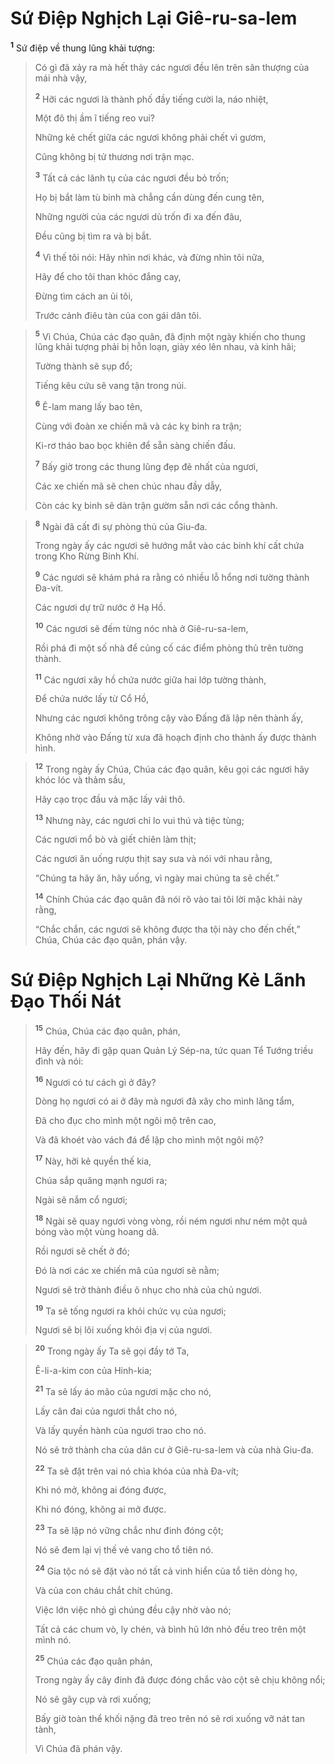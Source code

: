 # Sứ Ðiệp Nghịch Lại Giê-ru-sa-lem
<sup><b>1</b></sup> Sứ điệp về thung lũng khải tượng:


> Có gì đã xảy ra mà hết thảy các ngươi đều lên trên sân thượng của mái nhà vậy,
> 
> <sup><b>2</b></sup> Hỡi các ngươi là thành phố đầy tiếng cười la, náo nhiệt,
> 
> Một đô thị ầm ĩ tiếng reo vui?
> 
> Những kẻ chết giữa các ngươi không phải chết vì gươm,
> 
> Cũng không bị tử thương nơi trận mạc.
> 
> <sup><b>3</b></sup> Tất cả các lãnh tụ của các ngươi đều bỏ trốn;
> 
> Họ bị bắt làm tù binh mà chẳng cần dùng đến cung tên,
> 
> Những người của các ngươi dù trốn đi xa đến đâu,
> 
> Ðều cũng bị tìm ra và bị bắt.
> 
> <sup><b>4</b></sup> Vì thế tôi nói: Hãy nhìn nơi khác, và đừng nhìn tôi nữa,
> 
> Hãy để cho tôi than khóc đắng cay,
> 
> Ðừng tìm cách an ủi tôi,
> 
> Trước cảnh điêu tàn của con gái dân tôi.
>


> <sup><b>5</b></sup> Vì Chúa, Chúa các đạo quân, đã định một ngày khiến cho thung lũng khải tượng phải bị hỗn loạn, giày xéo lên nhau, và kinh hãi;
> 
> Tường thành sẽ sụp đổ;
> 
> Tiếng kêu cứu sẽ vang tận trong núi.
> 
> <sup><b>6</b></sup> Ê-lam mang lấy bao tên,
> 
> Cùng với đoàn xe chiến mã và các kỵ binh ra trận;
> 
> Ki-rơ tháo bao bọc khiên để sẵn sàng chiến đấu.
> 
> <sup><b>7</b></sup> Bấy giờ trong các thung lũng đẹp đẽ nhất của ngươi,
> 
> Các xe chiến mã sẽ chen chúc nhau đầy dẫy,
> 
> Còn các kỵ binh sẽ dàn trận gườm sẵn nơi các cổng thành.
>


> <sup><b>8</b></sup> Ngài đã cất đi sự phòng thủ của Giu-đa.
> 
> Trong ngày ấy các ngươi sẽ hướng mắt vào các binh khí cất chứa trong Kho Rừng Binh Khí.
> 
> <sup><b>9</b></sup> Các ngươi sẽ khám phá ra rằng có nhiều lỗ hổng nơi tường thành Ða-vít.
> 
> Các ngươi dự trữ nước ở Hạ Hồ.
> 
> <sup><b>10</b></sup> Các ngươi sẽ đếm từng nóc nhà ở Giê-ru-sa-lem,
> 
> Rồi phá đi một số nhà để củng cố các điểm phòng thủ trên tường thành.
> 
> <sup><b>11</b></sup> Các ngươi xây hồ chứa nước giữa hai lớp tường thành,
> 
> Ðể chứa nước lấy từ Cổ Hồ,
> 
> Nhưng các ngươi không trông cậy vào Ðấng đã lập nên thành ấy,
> 
> Không nhờ vào Ðấng từ xưa đã hoạch định cho thành ấy được thành hình.
>


> <sup><b>12</b></sup> Trong ngày ấy Chúa, Chúa các đạo quân, kêu gọi các ngươi hãy khóc lóc và thảm sầu,
> 
> Hãy cạo trọc đầu và mặc lấy vải thô.
> 
> <sup><b>13</b></sup> Nhưng này, các ngươi chỉ lo vui thú và tiệc tùng;
> 
> Các ngươi mổ bò và giết chiên làm thịt;
> 
> Các ngươi ăn uống rượu thịt say sưa và nói với nhau rằng,
> 
> “Chúng ta hãy ăn, hãy uống, vì ngày mai chúng ta sẽ chết.”
> 
> <sup><b>14</b></sup> Chính Chúa các đạo quân đã nói rõ vào tai tôi lời mặc khải này rằng,
> 
> “Chắc chắn, các ngươi sẽ không được tha tội này cho đến chết,” Chúa, Chúa các đạo quân, phán vậy.
>


# Sứ Ðiệp Nghịch Lại Những Kẻ Lãnh Ðạo Thối Nát

> <sup><b>15</b></sup> Chúa, Chúa các đạo quân, phán,
> 
> Hãy đến, hãy đi gặp quan Quản Lý Sép-na, tức quan Tể Tướng triều đình và nói:
> 
> <sup><b>16</b></sup> Ngươi có tư cách gì ở đây?
> 
> Dòng họ ngươi có ai ở đây mà ngươi đã xây cho mình lăng tẩm,
> 
> Ðã cho đục cho mình một ngôi mộ trên cao,
> 
> Và đã khoét vào vách đá để lập cho mình một ngôi mộ?
> 
> <sup><b>17</b></sup> Này, hỡi kẻ quyền thế kia,
> 
> Chúa sắp quăng mạnh ngươi ra;
> 
> Ngài sẽ nắm cổ ngươi;
> 
> <sup><b>18</b></sup> Ngài sẽ quay ngươi vòng vòng, rồi ném ngươi như ném một quả bóng vào một vùng hoang dã.
> 
> Rồi ngươi sẽ chết ở đó;
> 
> Ðó là nơi các xe chiến mã của ngươi sẽ nằm;
> 
> Ngươi sẽ trở thành điều ô nhục cho nhà của chủ ngươi.
> 
> <sup><b>19</b></sup> Ta sẽ tống ngươi ra khỏi chức vụ của ngươi;
> 
> Ngươi sẽ bị lôi xuống khỏi địa vị của ngươi.
>


> <sup><b>20</b></sup> Trong ngày ấy Ta sẽ gọi đầy tớ Ta,
> 
> Ê-li-a-kim con của Hinh-kia;
> 
> <sup><b>21</b></sup> Ta sẽ lấy áo mão của ngươi mặc cho nó,
> 
> Lấy cân đai của ngươi thắt cho nó,
> 
> Và lấy quyền hành của ngươi trao cho nó.
> 
> Nó sẽ trở thành cha của dân cư ở Giê-ru-sa-lem và của nhà Giu-đa.
> 
> <sup><b>22</b></sup> Ta sẽ đặt trên vai nó chìa khóa của nhà Ða-vít;
> 
> Khi nó mở, không ai đóng được,
> 
> Khi nó đóng, không ai mở được.
> 
> <sup><b>23</b></sup> Ta sẽ lập nó vững chắc như đinh đóng cột;
> 
> Nó sẽ đem lại vị thế vẻ vang cho tổ tiên nó.
> 
> <sup><b>24</b></sup> Gia tộc nó sẽ đặt vào nó tất cả vinh hiển của tổ tiên dòng họ,
> 
> Và của con cháu chắt chít chúng.
> 
> Việc lớn việc nhỏ gì chúng đều cậy nhờ vào nó;
> 
> Tất cả các chum vò, ly chén, và bình hũ lớn nhỏ đều treo trên một mình nó.
> 
> <sup><b>25</b></sup> Chúa các đạo quân phán,
> 
> Trong ngày ấy cây đinh đã được đóng chắc vào cột sẽ chịu không nổi;
> 
> Nó sẽ gãy cụp và rơi xuống;
> 
> Bấy giờ toàn thể khối nặng đã treo trên nó sẽ rơi xuống vỡ nát tan tành,
> 
> Vì Chúa đã phán vậy.
>